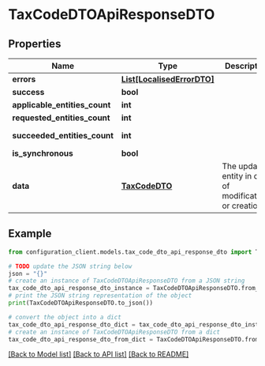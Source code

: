 # TaxCodeDTOApiResponseDTO


## Properties

Name | Type | Description | Notes
------------ | ------------- | ------------- | -------------
**errors** | [**List[LocalisedErrorDTO]**](LocalisedErrorDTO.md) |  | [optional] 
**success** | **bool** |  | [optional] 
**applicable_entities_count** | **int** |  | [optional] 
**requested_entities_count** | **int** |  | [optional] 
**succeeded_entities_count** | **int** |  | [optional] [readonly] 
**is_synchronous** | **bool** |  | [optional] 
**data** | [**TaxCodeDTO**](TaxCodeDTO.md) | The updated entity in case of modifications or creation | [optional] 

## Example

```python
from configuration_client.models.tax_code_dto_api_response_dto import TaxCodeDTOApiResponseDTO

# TODO update the JSON string below
json = "{}"
# create an instance of TaxCodeDTOApiResponseDTO from a JSON string
tax_code_dto_api_response_dto_instance = TaxCodeDTOApiResponseDTO.from_json(json)
# print the JSON string representation of the object
print(TaxCodeDTOApiResponseDTO.to_json())

# convert the object into a dict
tax_code_dto_api_response_dto_dict = tax_code_dto_api_response_dto_instance.to_dict()
# create an instance of TaxCodeDTOApiResponseDTO from a dict
tax_code_dto_api_response_dto_from_dict = TaxCodeDTOApiResponseDTO.from_dict(tax_code_dto_api_response_dto_dict)
```
[[Back to Model list]](../README.md#documentation-for-models) [[Back to API list]](../README.md#documentation-for-api-endpoints) [[Back to README]](../README.md)



